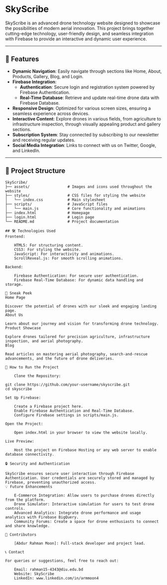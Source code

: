# SkyScribe

SkyScribe is an advanced drone technology website designed to showcase the possibilities of modern aerial innovation. This project brings together cutting-edge technology, user-friendly design, and seamless integration with Firebase to provide an interactive and dynamic user experience.

---

## 🚀 Features

- **Dynamic Navigation**: Easily navigate through sections like Home, About, Products, Gallery, Blog, and Login.
- **Firebase Integration**:
  - **Authentication**: Secure login and registration system powered by Firebase Authentication.
  - **Real-Time Database**: Retrieve and update real-time drone data with Firebase Database.
- **Responsive Design**: Optimized for various screen sizes, ensuring a seamless experience across devices.
- **Interactive Content**: Explore drones in various fields, from agriculture to infrastructure inspection, through visually appealing product and gallery sections.
- **Subscription System**: Stay connected by subscribing to our newsletter and receiving regular updates.
- **Social Media Integration**: Links to connect with us on Twitter, Google, and LinkedIn.

---

## 📂 Project Structure

```plaintext
SkyScribe/
├── assets/                 # Images and icons used throughout the website
├── styles/                 # CSS files for styling the website
│   └── index.css           # Main stylesheet
├── scripts/                # JavaScript files
│   └── main.js             # Core functionality and animations
├── index.html              # Homepage
├── login.html              # Login page
└── README.md               # Project documentation

## 🛠️ Technologies Used
Frontend:

    HTML5: For structuring content.
    CSS3: For styling the website.
    JavaScript: For interactivity and animations.
    ScrollReveal.js: For smooth scrolling animations.

Backend:

    Firebase Authentication: For secure user authentication.
    Firebase Real-Time Database: For dynamic data handling and storage.

📸 Sneak Peek
Home Page

Discover the potential of drones with our sleek and engaging landing page.
About Us

Learn about our journey and vision for transforming drone technology.
Product Showcase

Explore drones tailored for precision agriculture, infrastructure inspection, and aerial photography.
Blog

Read articles on mastering aerial photography, search-and-rescue advancements, and the future of drone deliveries.

🔧 How to Run the Project

    Clone the Repository:

git clone https://github.com/your-username/skyscribe.git
cd skyscribe

Set Up Firebase:

    Create a Firebase project here.
    Enable Firebase Authentication and Real-Time Database.
    Configure Firebase settings in scripts/main.js.

Open the Project:

    Open index.html in your browser to view the website locally.

Live Preview:

    Host the project on Firebase Hosting or any web server to enable database connectivity.

🔒 Security and Authentication

SkyScribe ensures secure user interaction through Firebase Authentication. User credentials are securely stored and managed by Firebase, preventing unauthorized access.
💡 Future Enhancements

    E-Commerce Integration: Allow users to purchase drones directly from the platform.
    Drone Simulator: Interactive simulation for users to test drone controls.
    Advanced Analytics: Integrate drone performance and usage analytics with Firebase BigQuery.
    Community Forums: Create a space for drone enthusiasts to connect and share knowledge.

👥 Contributors

    [Abdur Rahman Moon]: Full-stack developer and project lead.

📞 Contact

For queries or suggestions, feel free to reach out:

    Email: rahman15-4343@diu.edu.bd
    Website: SkyScribe
    LinkedIn: www.linkedin.com/in/armmoon4
